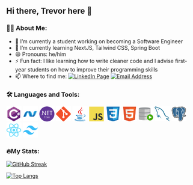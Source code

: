 ## Hi there, Trevor here 👋 

<!--
**Trevor-Dam/Trevor-Dam** is a ✨ _special_ ✨ repository because its `README.md` (this file) appears on your GitHub profile.

Here are some ideas to get you started:


-->

### 👨‍💻 About Me:

- 🔭 I’m currently a student working on becoming a Software Engineer
- 🌱 I’m currently learning NextJS, Tailwind CSS, Spring Boot
- 😄 Pronouns: he/him
- ⚡ Fun fact: I like learning how to write cleaner code and I advise first-year students on how to improve their programming skills
- 📫 Where to find me: [![LinkedIn Page](https://img.shields.io/badge/Trevor%20Damoyi-blue)](https://www.linkedin.com/in/trevor-damoyi-55602b189) [![Email Address](https://img.shields.io/badge/Email-red?logo=gmail&logoColor=white)](mailto:trevordamoyi307@gmail.com)

### 🛠️ Languages and Tools:
<div>
  <img src="https://github.com/devicons/devicon/blob/master/icons/csharp/csharp-original.svg" width=40 height=40 />
  <img src="https://github.com/devicons/devicon/blob/master/icons/dot-net/dot-net-original.svg" width=40 height=40 />
  <img src="https://github.com/devicons/devicon/blob/master/icons/dotnetcore/dotnetcore-original.svg" width=40 height=40 />
  <img src="https://github.com/devicons/devicon/blob/master/icons/git/git-original.svg" width=40 height=40 />
  <img src="https://github.com/devicons/devicon/blob/master/icons/java/java-original.svg" width=40 height=40 />
  <img src="https://github.com/devicons/devicon/blob/master/icons/javascript/javascript-original.svg" width=40 height=40 />
  <img src="https://github.com/devicons/devicon/blob/master/icons/css3/css3-original.svg" width=40 height=40 />
  <img src="https://github.com/devicons/devicon/blob/master/icons/html5/html5-original.svg" width=40 height=40 />
  <img src="https://github.com/devicons/devicon/blob/master/icons/sqldeveloper/sqldeveloper-original.svg" width=40 height=40 />
  <img src="https://github.com/devicons/devicon/blob/master/icons/mysql/mysql-original.svg" width=40 height=40 />
  <img src="https://github.com/devicons/devicon/blob/master/icons/postgresql/postgresql-original.svg" width=40 height=40 />
  <img src="https://github.com/devicons/devicon/blob/master/icons/react/react-original.svg" width=40 height=40 />
  <img src="https://github.com/devicons/devicon/blob/master/icons/tailwindcss/tailwindcss-original.svg" width=40 height=40 />
</div>

### 🔥My Stats:
[![GitHub Streak](https://github-readme-streak-stats.herokuapp.com/?user=Trevor-Dam&theme=dark&background=000000)](https://git.io/streak-stats)

[![Top Langs](https://github-readme-stats.vercel.app/api/top-langs/?username=Trevor-Dam&layout=compact&theme=vision-friendly-dark)](https://github.com/anuraghazra/github-readme-stats)

